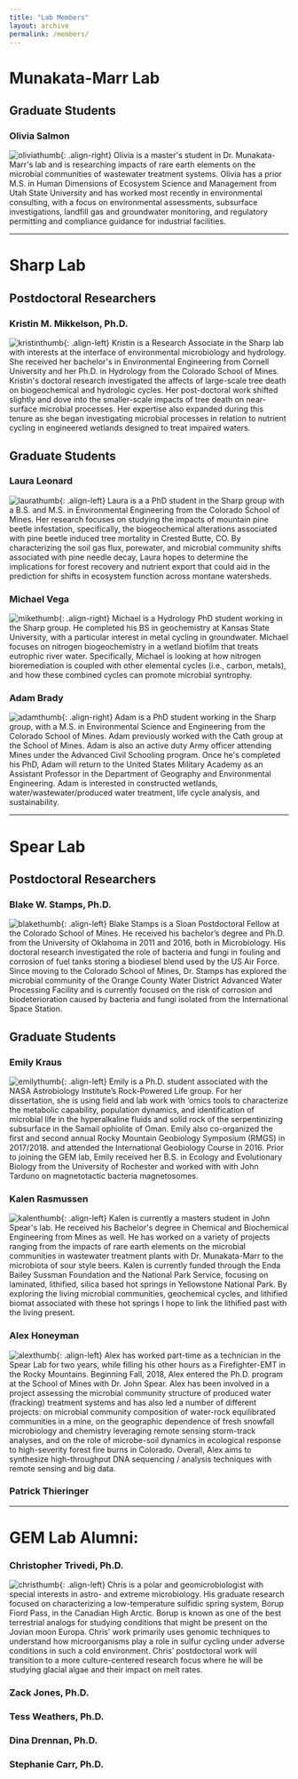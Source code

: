```yaml
---
title: "Lab Members"
layout: archive
permalink: /members/
---
```



# Munakata-Marr Lab

## Graduate Students

### Olivia Salmon

![oliviathumb](/images/osalmon_thumb.jpg){: .align-right} Olivia is a master's student in Dr. Munakata-Marr's lab and is researching impacts of rare earth elements on the microbial communities of wastewater treatment systems. Olivia has a prior M.S. in Human Dimensions of Ecosystem Science and Management from Utah State University and has worked most recently in environmental consulting, with a focus on environmental assessments, subsurface investigations, landfill gas and groundwater monitoring, and regulatory permitting and compliance guidance for industrial facilities.

***


# Sharp Lab
## Postdoctoral Researchers

### Kristin M. Mikkelson, Ph.D.

![kristinthumb](/images/km_thumb.jpg){: .align-left} Kristin is a Research Associate in the Sharp lab with interests at the interface of environmental microbiology and hydrology. She received her bachelor's in Environmental Engineering from Cornell University and her Ph.D. in Hydrology from the Colorado School of Mines. Kristin's doctoral research investigated the affects of large-scale tree death on biogeochemical and hydrologic cycles. Her post-doctoral work shifted slightly and dove into the smaller-scale impacts of tree death on near-surface microbial processes. Her expertise also expanded during this tenure as she began investigating microbial processes in relation to nutrient cycling in engineered wetlands designed to treat impaired waters.


## Graduate Students

### Laura Leonard

![laurathumb](/images/lleonard_thumb.jpg){: .align-left} Laura is a a PhD student in the Sharp group with a B.S. and M.S. in Environmental Engineering from the Colorado School of Mines. Her research focuses on studying the impacts of mountain pine beetle infestation, specifically, the biogeochemical alterations associated with pine beetle induced tree mortality in Crested Butte, CO.  By characterizing the soil gas flux, porewater, and microbial community shifts associated with pine needle decay, Laura hopes to determine the implications for forest recovery and nutrient export that could aid in the prediction for shifts in ecosystem function across montane watersheds.


### Michael Vega

![mikethumb](/images/mavega_thumb.jpg){: .align-right} Michael is a Hydrology PhD student working in the Sharp group. He completed his BS in geochemistry at Kansas State University, with a particular interest in metal cycling in groundwater. Michael focuses on nitrogen biogeochemistry in a wetland biofilm that treats eutrophic river water.  Specifically, Michael is looking at how nitrogen bioremediation is coupled with other elemental cycles (i.e., carbon, metals), and how these combined cycles can promote microbial syntrophy. 


### Adam Brady
![adamthumb](/images/Abrady_thumb.jpg){: .align-right} Adam is a PhD student working in the Sharp group, with a M.S. in Environmental Science and Engineering from the Colorado School of Mines. Adam previously worked with the Cath group at the School of Mines. Adam is also an active duty Army officer attending Mines under the Advanced Civil Schooling program. Once he's completed his PhD, Adam will return to the United States Military Academy as an Assistant Professor in the Department of Geography and Environmental Engineering. Adam is interested in constructed wetlands, water/wastewater/produced water treatment, life cycle analysis, and sustainability.

***



# Spear Lab
## Postdoctoral Researchers

### Blake W. Stamps, Ph.D.

![blakethumb](/images/bstamps_thumb.jpg){: .align-left} Blake Stamps is a Sloan Postdoctoral Fellow at the Colorado School of Mines. He received his bachelor’s degree and Ph.D. from the University of Oklahoma in 2011 and 2016, both in Microbiology. His doctoral research investigated the role of bacteria and fungi in fouling and corrosion of fuel tanks storing a biodiesel blend used by the US Air Force. Since moving to the Colorado School of Mines, Dr. Stamps has explored the microbial community of the Orange County Water District Advanced Water Processing Facility and is currently focused on the risk of corrosion and biodeterioration caused by bacteria and fungi isolated from the International Space Station.



## Graduate Students

### Emily Kraus

![emilythumb](/images/ekraus_thumb.jpg){: .align-left} Emily is a Ph.D. student associated with the NASA Astrobiology Institute’s Rock-Powered Life group. For her dissertation, she is using field and lab work with ‘omics tools to characterize the metabolic capability, population dynamics, and identification of microbial life in the hyperalkaline fluids and solid rock of the serpentinizing subsurface in the Samail ophiolite of Oman. Emily also co-organized the first and second annual Rocky Mountain Geobiology Symposium (RMGS) in 2017/2018. and attended the International Geobiology Course in 2016. Prior to joining the GEM lab, Emily received her B.S. in Ecology and Evolutionary Biology from the University of Rochester and worked with with John Tarduno on magnetotactic bacteria magnetosomes.



### Kalen Rasmussen

![kalenthumb](/images/kras_thumb.jpg){: .align-left} Kalen is currently a masters student in John Spear's lab.  He received his Bachelor's degree in Chemical and Biochemical Engineering from Mines as well. He has worked on a variety of projects ranging from the impacts of rare earth elements on the microbial communities in wastewater treatment plants with Dr. Munakata-Marr to the microbiota of sour style beers. Kalen is currently funded through the Enda Bailey Sussman Foundation and the National Park Service, focusing on laminated, lithified, silica based hot springs in Yellowstone National Park. By exploring the living microbial communities, geochemical cycles, and lithified biomat associated with these hot springs I hope to link the lithified past with the living present. 



### Alex Honeyman

![alexthumb](/images/Honeyman_GEM_website2.jpg){: .align-left} Alex has worked part-time as a technician in the Spear Lab for two years, while filling his other hours as a Firefighter-EMT in the Rocky Mountains. Beginning Fall, 2018, Alex entered the Ph.D. program at the School of Mines with Dr. John Spear. Alex has been involved in a project assessing the microbial community structure of produced water (fracking) treatment systems and has also led a number of different projects: on microbial community composition of water-rock equilibrated communities in a mine, on the geographic dependence of fresh snowfall microbiology and chemistry leveraging remote sensing storm-track analyses, and on the role of microbe-soil dynamics in ecological response to high-severity forest fire burns in Colorado. Overall, Alex aims to synthesize high-throughput DNA sequencing / analysis techniques with remote sensing and big data.



### Patrick Thieringer


***


# GEM Lab Alumni:

### Christopher Trivedi, Ph.D.

![christhumb](/images/ctrivedi_thumb.jpg){: .align-left} Chris is a polar and geomicrobiologist with special interests in astro- and extreme microbiology. His graduate research focused on characterizing a low-temperature sulfidic spring system, Borup Fiord Pass, in the Canadian High Arctic. Borup is known as one of the best terrestrial analogs for studying conditions that might be present on the Jovian moon Europa. Chris' work primarily uses genomic techniques to understand how microorganisms play a role in sulfur cycling under adverse conditions in such a cold environment. Chris’ postdoctoral work will transition to a more culture-centered research focus where he will be studying glacial algae and their impact on melt rates.

### Zack Jones, Ph.D.
### Tess Weathers, Ph.D.
### Dina Drennan, Ph.D.
### Stephanie Carr, Ph.D.